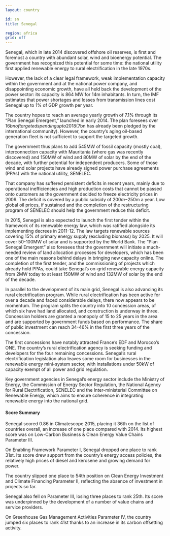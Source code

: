 ```yaml
---
layout: country

id: sn
title: Senegal

region: africa
grid: off
---
```

Senegal, which in late 2014 discovered offshore oil reserves, is first and foremost a country with abundant solar, wind and bioenergy potential. The government has recognized this potential for some time: the national utility first applied renewable energy to rural electrification in the late 1970s.

However, the lack of a clear legal framework, weak implementation capacity within the government and at the national power company, and disappointing economic growth, have all held back the development of the power sector: its capacity is 864 MW for 14m inhabitants. In turn, the IMF estimates that power shortages and losses from transmission lines cost Senegal up to 1% of GDP growth per year.

The country hopes to reach an average yearly growth of 7.1% through its “Plan Senegal Emergent,” launched in early 2014. The plan foresees over $16bn of targeted spending up to 2018 ($7bn has already been pledged by the international community). However, the country’s aging oil-based generation fleet is not sufficient to support the targeted growth.

The government thus plans to add 545MW of fossil capacity (mostly coal), interconnection capacity with Mauritania (where gas was recently discovered) and 150MW of wind and 80MW of solar by the end of the decade, with further potential for independent producers. Some of those wind and solar projects have already signed power purchase agreements (PPAs) with the national utility, SENELEC.

That company has suffered persistent deficits in recent years, mainly due to operational inefficiencies and high production costs that cannot be passed onto customers as the government decided to freeze electricity prices in 2009. The deficit is covered by a public subsidy of $200m-$250m a year. Low global oil prices, if sustained and the completion of the restructuring program of SENELEC should help the government reduce this deficit. 

In 2015, Senegal is also expected to launch the first tender within the framework of its renewable energy law, which was ratified alongside its implementing decrees in 2011-12. The law targets renewable sources covering 15% of primary energy supply (excluding biomass) by 2025. It will cover 50-100MW of solar and is supported by the World Bank. The “Plan Senegal Emergent” also foresees that the government will initiate a much-needed review of land allocation processes for developers, which has been one of the main reasons behind delays in bringing new capacity online. The completion of the first tender, and the commissioning of projects which already hold PPAs, could take Senegal’s on-grid renewable energy capacity from 2MW today to at least 150MW of wind and 132MW of solar by the end of the decade.

In parallel to the development of its main grid, Senegal is also advancing its rural electrification program. While rural electrification has been active for over a decade and faced considerable delays, there now appears to be momentum. The program splits the country into 10 concession areas, of which six have had land allocated, and construction is underway in three. Concession holders are granted a monopoly of 15 to 25 years in the area and are supported by government funds based on performance. The share of public investment can reach 34-46% in the first three years of the concession.

The first concessions have notably attracted France’s EDF and Morocco’s ONE. The country’s rural electrification agency is seeking funding and developers for the four remaining concessions. Senegal’s rural electrification legislation also leaves some room for businesses in the renewable energy mini-system sector, with installations under 50kW of capacity exempt of all power and grid regulation.

Key government agencies in Senegal’s energy sector include the Ministry of Energy, the Commission of Energy Sector Regulation, the National Agency for Rural Electrification, SENELEC and the Inter-ministerial Committee on Renewable Energy, which aims to ensure coherence in integrating renewable energy into the national grid. 

#### Score Summary

Senegal scored 0.86 in Climatescope 2015, placing it 36th on the list of countries overall, an increase of one place compared with 2014. Its highest score was on Low-Carbon Business & Clean Energy Value Chains Parameter III. 

On Enabling Framework Parameter I, Senegal dropped one place to rank 31st. Its score drew support from the country’s energy access policies, the relatively high prices of diesel and kerosene and growing demand for power.

The country slipped one place to 54th position on Clean Energy Investment and Climate Financing Parameter II, reflecting the absence of investment in projects so far. 

Senegal also fell on Parameter III, losing three places to rank 25th. Its score was underpinned by the development of a number of value chains and service providers. 

On Greenhouse Gas Management Activities Parameter IV, the country jumped six places to rank 41st thanks to an increase in its carbon offsetting activity.
